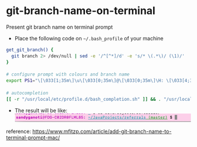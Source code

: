 # git-branch-name-on-terminal
Present git branch name on terminal prompt

* Place the following code on `~/.bash_profile` of your machine
```sh
get_git_branch() {
  git branch 2> /dev/null | sed -e '/^[^*]/d' -e 's/* \(.*\)/ (\1)/'
}

# configure prompt with colours and branch name
export PS1="\[\033[1;35m\]\u\[\033[0;35m\]@\[\033[0;35m\]\H: \[\033[4;36m\]\w\[\033[32m\]\$(get_git_branch)\[\033[00m\] $ "

# autocompletion
[[ -r "/usr/local/etc/profile.d/bash_completion.sh" ]] && . "/usr/local/etc/profile.d/bash_completion.sh"
```
* The result will be like:
![Alt text](https://github.com/sandyGanoti/git-branch-name-on-terminal/blob/main/Screenshot%202021-01-04%20at%2011.03.36.png?raw=true)



reference: https://www.mfitzp.com/article/add-git-branch-name-to-terminal-prompt-mac/
